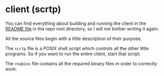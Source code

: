 # client (scrtp)

You can find everything about building and running the client in the [README file](../README.md) in the repo root directory, so I will not bother writing it again.

All the source files begin with a little description of their purpose.

The `scrtp` file is a POSIX shell script which controls all the other little programs. So if you want to run the entire client, start that script.

The `reqbins` file contains all the required binary files in order to correctly work.
